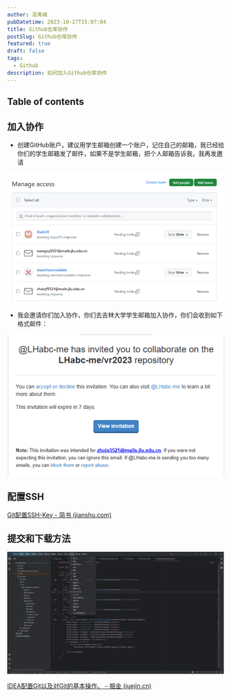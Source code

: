 ```yaml
---
author: 浥青城
pubDatetime: 2023-10-27T15:07:04
title: Github仓库协作
postSlug: Github仓库协作
featured: true
draft: false
tags:
  - Github
description: 如何加入Github仓库协作
---
```

## Table of contents

## 加入协作

- 创建GitHub账户，建议用学生邮箱创建一个账户，记住自己的邮箱，我已经给你们的学生邮箱发了邮件，如果不是学生邮箱，把个人邮箱告诉我，我再发邀请

![image-20231002155126618](../../assets/images/github-collaboration/image-20231002155126618.png)

- 我会邀请你们加入协作，你们去吉林大学学生邮箱加入协作，你们会收到如下格式邮件：

![image-20231002152836524](../../assets/images/github-collaboration/image-20231002152836524.png)

## 配置SSH

[Git配置SSH-Key - 简书 (jianshu.com)](https://www.jianshu.com/p/dd3be8cb5b90)

## 提交和下载方法

![image-20231002163149069](../../assets/images/github-collaboration/image-20231002163149069.png)

[IDEA配置Git以及对Git的基本操作。 - 掘金 (juejin.cn)](https://juejin.cn/post/7246311040268222524)